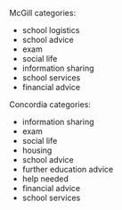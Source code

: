 McGill categories:
- school logistics
- school advice
- exam
- social life
- information sharing
- school services
- financial advice

Concordia categories:
- information sharing
- exam
- social life
- housing
- school advice
- further education advice
- help needed
- financial advice
- school services